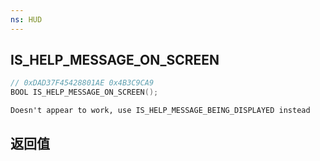 ```yaml
---
ns: HUD
---
```

## IS_HELP_MESSAGE_ON_SCREEN

```c
// 0xDAD37F45428801AE 0x4B3C9CA9
BOOL IS_HELP_MESSAGE_ON_SCREEN();
```

```
Doesn't appear to work, use IS_HELP_MESSAGE_BEING_DISPLAYED instead  
```

## 返回值
